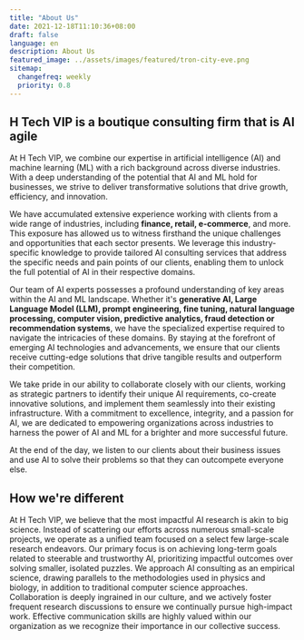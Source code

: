 ```yaml
---
title: "About Us"
date: 2021-12-18T11:10:36+08:00
draft: false
language: en
description: About Us
featured_image: ../assets/images/featured/tron-city-eve.png
sitemap:
  changefreq: weekly
  priority: 0.8
---
```


## H Tech VIP is a boutique consulting firm that is AI agile ##

At H Tech VIP, we combine our expertise in artificial intelligence (AI) and machine learning (ML) with a rich background across diverse industries. With a deep understanding of the potential that AI and ML hold for businesses, we strive to deliver transformative solutions that drive growth, efficiency, and innovation.

We have accumulated extensive experience working with clients from a wide range of industries, including **finance, retail, e-commerce**, and more. This exposure has allowed us to witness firsthand the unique challenges and opportunities that each sector presents. We leverage this industry-specific knowledge to provide tailored AI consulting services that address the specific needs and pain points of our clients, enabling them to unlock the full potential of AI in their respective domains.

Our team of AI experts possesses a profound understanding of key areas within the AI and ML landscape. Whether it's **generative AI, Large Language Model (LLM), prompt engineering, fine tuning, natural language processing, computer vision, predictive analytics, fraud detection or recommendation systems**, we have the specialized expertise required to navigate the intricacies of these domains. By staying at the forefront of emerging AI technologies and advancements, we ensure that our clients receive cutting-edge solutions that drive tangible results and outperform their competition.

We take pride in our ability to collaborate closely with our clients, working as strategic partners to identify their unique AI requirements, co-create innovative solutions, and implement them seamlessly into their existing infrastructure. With a commitment to excellence, integrity, and a passion for AI, we are dedicated to empowering organizations across industries to harness the power of AI and ML for a brighter and more successful future.

At the end of the day, we listen to our clients about their business issues and use AI to solve their problems so that they can outcompete everyone else.

## How we're different ##

At H Tech VIP, we believe that the most impactful AI research is akin to big science. Instead of scattering our efforts across numerous small-scale projects, we operate as a unified team focused on a select few large-scale research endeavors. Our primary focus is on achieving long-term goals related to steerable and trustworthy AI, prioritizing impactful outcomes over solving smaller, isolated puzzles. We approach AI consulting as an empirical science, drawing parallels to the methodologies used in physics and biology, in addition to traditional computer science approaches. Collaboration is deeply ingrained in our culture, and we actively foster frequent research discussions to ensure we continually pursue high-impact work. Effective communication skills are highly valued within our organization as we recognize their importance in our collective success.